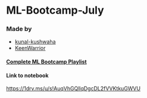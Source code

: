 # ML-Bootcamp-July

### Made by 
- [kunal-kushwaha](https://github.com/kunal-kushwaha)
- [KeenWarrior](https://github.com/KeenWarrior)

#### [Complete ML Bootcamp Playlist](https://www.youtube.com/watch?v=ycvSMpsg7qk&list=PLyzHIYrZBplo3K0dNUqppd2ynnoZPD6N1)

#### Link to notebook
https://1drv.ms/u/s!AuqVhGQllqDgcDL2fVVKtkuGWVU
